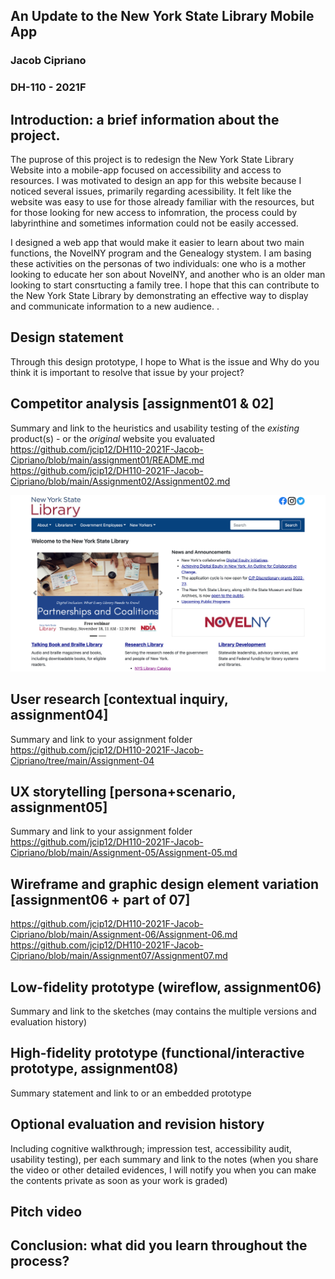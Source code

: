 ## An Update to the New York State Library Mobile App
### Jacob Cipriano
### DH-110 - 2021F

## Introduction: a brief information about the project. 
The puprose of this project is to redesign the New York State Library Website into a mobile-app focused on accessibility and access to resources. I was motivated to design an app for this website because I noticed several issues, primarily regarding acessibility. It felt like the website was easy to use for those already familiar with the resources, but for those looking for new access to infomration, the process could by labyrinthine and sometimes information could not be easily accessed. 

I designed  a web app that would make it easier to learn about two main functions, the NovelNY program and the Genealogy stystem. I am basing these activities on the personas of two individuals: one who is a mother looking to educate her son about NovelNY, and another who is an older man looking to start consrtucting a family tree.
I hope that this can contribute to the New York State Library by demonstrating an effective way to display and communicate information to a new audience. .

## Design statement 
Through this design prototype, I hope to         What is the issue and Why do you think it is important to resolve that issue by your project? 

## Competitor analysis [assignment01 & 02]
Summary and link to the heuristics and usability testing of the *existing* product(s) - or the *original* website you evaluated
https://github.com/jcip12/DH110-2021F-Jacob-Cipriano/blob/main/assignment01/README.md
https://github.com/jcip12/DH110-2021F-Jacob-Cipriano/blob/main/Assignment02/Assignment02.md

![Original Site](ORIGINAL-SITE.PNG)


## User research [contextual inquiry, assignment04]
Summary and link to your assignment folder
https://github.com/jcip12/DH110-2021F-Jacob-Cipriano/tree/main/Assignment-04

## UX storytelling [persona+scenario, assignment05]
Summary and link to your assignment folder
https://github.com/jcip12/DH110-2021F-Jacob-Cipriano/blob/main/Assignment-05/Assignment-05.md

## Wireframe and graphic design element variation [assignment06 + part of 07]
https://github.com/jcip12/DH110-2021F-Jacob-Cipriano/blob/main/Assignment-06/Assignment-06.md
https://github.com/jcip12/DH110-2021F-Jacob-Cipriano/blob/main/Assignment07/Assignment07.md

## Low-fidelity prototype (wireflow, assignment06)
Summary and link to the sketches (may contains the multiple versions and evaluation history)


## High-fidelity prototype (functional/interactive prototype, assignment08)
Summary statement and link to or an embedded prototype

## Optional evaluation and revision history 
Including cognitive walkthrough; impression test, accessibility audit, usability testing), per each summary and link to the notes (when you share the video or other detailed evidences, I will notify you when you can make the contents private as soon as your work is graded)

## Pitch video 

## Conclusion: what did you learn throughout the process?


